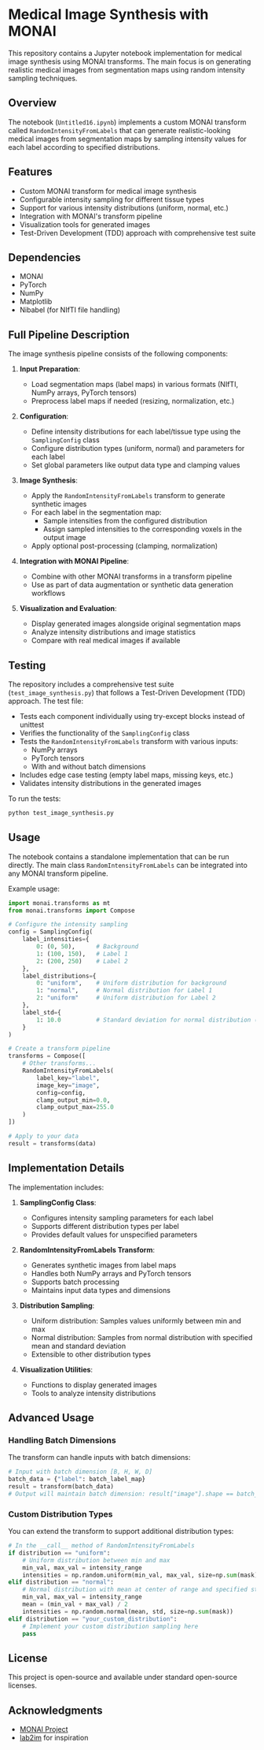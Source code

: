 # Medical Image Synthesis with MONAI

This repository contains a Jupyter notebook implementation for medical image synthesis using MONAI transforms. The main focus is on generating realistic medical images from segmentation maps using random intensity sampling techniques.

## Overview

The notebook (`Untitled16.ipynb`) implements a custom MONAI transform called `RandomIntensityFromLabels` that can generate realistic-looking medical images from segmentation maps by sampling intensity values for each label according to specified distributions.

## Features

- Custom MONAI transform for medical image synthesis
- Configurable intensity sampling for different tissue types
- Support for various intensity distributions (uniform, normal, etc.)
- Integration with MONAI's transform pipeline
- Visualization tools for generated images
- Test-Driven Development (TDD) approach with comprehensive test suite

## Dependencies

- MONAI
- PyTorch
- NumPy
- Matplotlib
- Nibabel (for NIfTI file handling)

## Full Pipeline Description

The image synthesis pipeline consists of the following components:

1. **Input Preparation**:
   - Load segmentation maps (label maps) in various formats (NIfTI, NumPy arrays, PyTorch tensors)
   - Preprocess label maps if needed (resizing, normalization, etc.)

2. **Configuration**:
   - Define intensity distributions for each label/tissue type using the `SamplingConfig` class
   - Configure distribution types (uniform, normal) and parameters for each label
   - Set global parameters like output data type and clamping values

3. **Image Synthesis**:
   - Apply the `RandomIntensityFromLabels` transform to generate synthetic images
   - For each label in the segmentation map:
     - Sample intensities from the configured distribution
     - Assign sampled intensities to the corresponding voxels in the output image
   - Apply optional post-processing (clamping, normalization)

4. **Integration with MONAI Pipeline**:
   - Combine with other MONAI transforms in a transform pipeline
   - Use as part of data augmentation or synthetic data generation workflows

5. **Visualization and Evaluation**:
   - Display generated images alongside original segmentation maps
   - Analyze intensity distributions and image statistics
   - Compare with real medical images if available

## Testing

The repository includes a comprehensive test suite (`test_image_synthesis.py`) that follows a Test-Driven Development (TDD) approach. The test file:

- Tests each component individually using try-except blocks instead of unittest
- Verifies the functionality of the `SamplingConfig` class
- Tests the `RandomIntensityFromLabels` transform with various inputs:
  - NumPy arrays
  - PyTorch tensors
  - With and without batch dimensions
- Includes edge case testing (empty label maps, missing keys, etc.)
- Validates intensity distributions in the generated images

To run the tests:

```bash
python test_image_synthesis.py
```

## Usage

The notebook contains a standalone implementation that can be run directly. The main class `RandomIntensityFromLabels` can be integrated into any MONAI transform pipeline.

Example usage:

```python
import monai.transforms as mt
from monai.transforms import Compose

# Configure the intensity sampling
config = SamplingConfig(
    label_intensities={
        0: (0, 50),      # Background
        1: (100, 150),   # Label 1
        2: (200, 250)    # Label 2
    },
    label_distributions={
        0: "uniform",    # Uniform distribution for background
        1: "normal",     # Normal distribution for Label 1
        2: "uniform"     # Uniform distribution for Label 2
    },
    label_std={
        1: 10.0          # Standard deviation for normal distribution (Label 1)
    }
)

# Create a transform pipeline
transforms = Compose([
    # Other transforms...
    RandomIntensityFromLabels(
        label_key="label",
        image_key="image",
        config=config,
        clamp_output_min=0.0,
        clamp_output_max=255.0
    )
])

# Apply to your data
result = transforms(data)
```

## Implementation Details

The implementation includes:

1. **SamplingConfig Class**:
   - Configures intensity sampling parameters for each label
   - Supports different distribution types per label
   - Provides default values for unspecified parameters

2. **RandomIntensityFromLabels Transform**:
   - Generates synthetic images from label maps
   - Handles both NumPy arrays and PyTorch tensors
   - Supports batch processing
   - Maintains input data types and dimensions

3. **Distribution Sampling**:
   - Uniform distribution: Samples values uniformly between min and max
   - Normal distribution: Samples from normal distribution with specified mean and standard deviation
   - Extensible to other distribution types

4. **Visualization Utilities**:
   - Functions to display generated images
   - Tools to analyze intensity distributions

## Advanced Usage

### Handling Batch Dimensions

The transform can handle inputs with batch dimensions:

```python
# Input with batch dimension [B, H, W, D]
batch_data = {"label": batch_label_map}
result = transform(batch_data)
# Output will maintain batch dimension: result["image"].shape == batch_label_map.shape
```

### Custom Distribution Types

You can extend the transform to support additional distribution types:

```python
# In the __call__ method of RandomIntensityFromLabels
if distribution == "uniform":
    # Uniform distribution between min and max
    min_val, max_val = intensity_range
    intensities = np.random.uniform(min_val, max_val, size=np.sum(mask))
elif distribution == "normal":
    # Normal distribution with mean at center of range and specified std
    min_val, max_val = intensity_range
    mean = (min_val + max_val) / 2
    intensities = np.random.normal(mean, std, size=np.sum(mask))
elif distribution == "your_custom_distribution":
    # Implement your custom distribution sampling here
    pass
```

## License

This project is open-source and available under standard open-source licenses.

## Acknowledgments

- [MONAI Project](https://github.com/Project-MONAI/MONAI)
- [lab2im](https://github.com/BBillot/lab2im) for inspiration